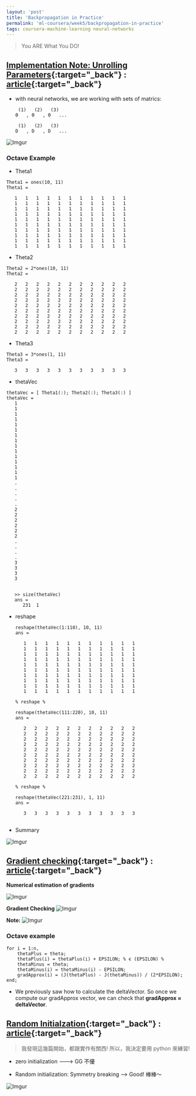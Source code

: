 ```yaml
---
layout: 'post'
title: 'Backpropagation in Practice'
permalink: 'ml-coursera/week5/backpropagation-in-practice'
tags: coursera-machine-learning neural-networks
---
```


> You ARE What You DO!

## [Implementation Note: Unrolling Parameters](https://www.coursera.org/learn/machine-learning/lecture/60Uxp/implementation-note-unrolling-parameters){:target="_back"} : [article](https://www.coursera.org/learn/machine-learning/supplement/v88ik/implementation-note-unrolling-parameters){:target="_back"}

- with neural networks, we are working with sets of matrics:
   ~~~
    (1)   (2)   (3)   
   Θ   , Θ   , Θ   ...  
   
    (1)   (2)   (3)   
   D   , D   , D   ...
   ~~~
 
![Imgur](https://i.imgur.com/UY0OMBq.gif)

### Octave Example
- Theta1
~~~
Theta1 = ones(10, 11)
Theta1 =

   1   1   1   1   1   1   1   1   1   1   1
   1   1   1   1   1   1   1   1   1   1   1
   1   1   1   1   1   1   1   1   1   1   1
   1   1   1   1   1   1   1   1   1   1   1
   1   1   1   1   1   1   1   1   1   1   1
   1   1   1   1   1   1   1   1   1   1   1
   1   1   1   1   1   1   1   1   1   1   1
   1   1   1   1   1   1   1   1   1   1   1
   1   1   1   1   1   1   1   1   1   1   1
   1   1   1   1   1   1   1   1   1   1   1
~~~

- Theta2
~~~
Theta2 = 2*ones(10, 11)
Theta2 =

   2   2   2   2   2   2   2   2   2   2   2
   2   2   2   2   2   2   2   2   2   2   2
   2   2   2   2   2   2   2   2   2   2   2
   2   2   2   2   2   2   2   2   2   2   2
   2   2   2   2   2   2   2   2   2   2   2
   2   2   2   2   2   2   2   2   2   2   2
   2   2   2   2   2   2   2   2   2   2   2
   2   2   2   2   2   2   2   2   2   2   2
   2   2   2   2   2   2   2   2   2   2   2
   2   2   2   2   2   2   2   2   2   2   2
~~~

- Theta3
~~~
Theta3 = 3*ones(1, 11)
Theta3 =

   3   3   3   3   3   3   3   3   3   3   3
~~~

- thetaVec
~~~
thetaVec = [ Theta1(:); Theta2(:); Theta3(:) ]
thetaVec =
   1
   1
   1
   1
   1
   1
   1
   1
   1
   1
   1
   1
   1
   1
   1
   .
   .
   .
   .
   .
   2
   2
   2
   2
   2
   2
   .
   .
   .
   .
   3
   3
   3
   3


   >> size(thetaVec)
   ans =
      231  1      
   ~~~

- reshape
   ~~~
   reshape(thetaVec(1:110), 10, 11)
   ans =
   
      1   1   1   1   1   1   1   1   1   1   1
      1   1   1   1   1   1   1   1   1   1   1
      1   1   1   1   1   1   1   1   1   1   1
      1   1   1   1   1   1   1   1   1   1   1
      1   1   1   1   1   1   1   1   1   1   1
      1   1   1   1   1   1   1   1   1   1   1
      1   1   1   1   1   1   1   1   1   1   1
      1   1   1   1   1   1   1   1   1   1   1
      1   1   1   1   1   1   1   1   1   1   1
      1   1   1   1   1   1   1   1   1   1   1
    
   % reshape %

   reshape(thetaVec(111:220), 10, 11)
   ans =
   
      2   2   2   2   2   2   2   2   2   2   2
      2   2   2   2   2   2   2   2   2   2   2
      2   2   2   2   2   2   2   2   2   2   2
      2   2   2   2   2   2   2   2   2   2   2
      2   2   2   2   2   2   2   2   2   2   2
      2   2   2   2   2   2   2   2   2   2   2
      2   2   2   2   2   2   2   2   2   2   2
      2   2   2   2   2   2   2   2   2   2   2
      2   2   2   2   2   2   2   2   2   2   2
      2   2   2   2   2   2   2   2   2   2   2
   
   % reshape %

   reshape(thetaVec(221:231), 1, 11)
   ans =
   
      3   3   3   3   3   3   3   3   3   3   3
    
   ~~~


- Summary

![Imgur](https://i.imgur.com/XYNLzs4.gif)



## [Gradient checking](https://www.coursera.org/learn/machine-learning/lecture/Y3s6r/gradient-checking){:target="_back"} : [article](https://www.coursera.org/learn/machine-learning/supplement/fqeMw/gradient-checking){:target="_back"}


__Numerical estimation of gradients__

![Imgur](https://i.imgur.com/a09xNLx.gif)

__Gradient Checking__
![Imgur](https://i.imgur.com/oIyouVD.gif)

**Note:**
![Imgur](https://i.imgur.com/HTa7Tsa.gif)

### Octave example
~~~
for i = 1:n,
    thetaPlus = theta;
    thetaPlus(i) = thetaPlus(i) + EPSILON; % ϵ (EPSILON) %
    thetaMinus = theta;
    thetaMinus(i) = thetaMinus(i) - EPSILON;
    gradApprox(i) = (J(thetaPlus) - J(thetaMinus)) / (2*EPSILON);
end;
~~~

- We previously saw how to calculate the deltaVector. So once we compute our gradApprox vector, we can check that **gradApprox ≈ deltaVector**.


## [Random Initialzation](https://www.coursera.org/learn/machine-learning/lecture/ND5G5/random-initialization){:target="_back"} : [article](https://www.coursera.org/learn/machine-learning/supplement/KMzY7/random-initialization){:target="_back"}

> 我發現這幾篇開始，都跟實作有關西! 所以，我決定要用 python 來練習! 


- zero initialization ---> GG 不優

- Random initialization: Symmetry breaking --> Good! 棒棒～

![Imgur](https://i.imgur.com/usAKzYM.gif)